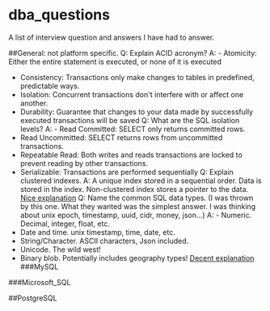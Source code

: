 # dba_questions
A list of interview question and answers I have had to answer.

##General: not platform specific.
Q: Explain ACID acronym?
A: - Atomicity: Either the entire statement is executed, or none of it is executed
   - Consistency: Transactions only make changes to tables in predefined, predictable ways. 
   - Isolation:  Concurrent transactions don't interfere with or affect one another. 
   - Durability: Guarantee that changes to your data made by successfully executed transactions will be saved
Q: What are the SQL isolation levels?
A: - Read Committed: SELECT only returns committed rows.
   - Read Uncommitted: SELECT returns rows from uncommitted transactions.
   - Repeatable Read: Both writes and reads transactions are locked to prevent reading by other transactions.
   - Serializable: Transactions are performed sequentially
Q: Explain clustered indexes.
A: A unique index stored in a sequential order.  Data is stored in the index.  Non-clustered index stores a pointer to the data.
   [Nice explanation](https://www.geeksforgeeks.org/difference-between-clustered-and-non-clustered-index/)
Q: Name the common SQL data types.  (I was thrown by this one. What they wanted was the simplest answer. I was thinking about unix epoch, timestamp, uuid, cidr, money, json...)
A: - Numeric. Decimal, integer, float, etc.
   - Date and time. unix timestamp, time, date, etc.
   - String/Character.  ASCII characters, Json included.
   - Unicode. The wild west!
   - Binary blob. Potentially includes geography types!
[Decent explanation](https://www.digitalocean.com/community/tutorials/sql-data-types)
###MySQL

###Microsoft_SQL


##PostgreSQL


